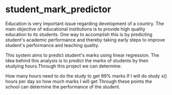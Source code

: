 # student_mark_predictor

Education is very important issue regarding development of a country. The main objective of educational institutions is to provide high quality education to its students. One way to accomplish this is by predicting student's academic performance and thereby taking early steps to improve student's performance and teaching quality.

This system aims to predict student's marks using linear regression. The idea behind this analysis is to predict the marks of students by their studying hours.Through this project we can determine:

How many hours need to do the study to get 99% marks
If I will do study x() hours per day so how much marks I will get
Through these points the school can determine the performance of the student.
